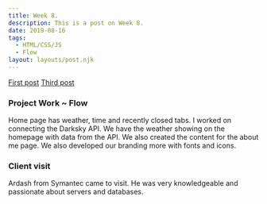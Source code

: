 ```yaml
---
title: Week 8.
description: This is a post on Week 8.
date: 2019-08-16
tags:
  - HTML/CSS/JS
  - Flow
layout: layouts/post.njk
---
```

<a href="{{ '/posts/firstpost/' | url }}">First post</a>
<a href="{{ '/posts/thirdpost/' | url }}">Third post</a>

### Project Work ~ Flow
Home page has weather, time and recently closed tabs. I worked on connecting the Darksky API. We have the weather showing on the homepage with data from the API. We also created the content for the about me page. We also developed our branding more with fonts and icons. 

### Client visit
Ardash from Symantec came to visit. He was very knowledgeable and passionate about servers and databases. 